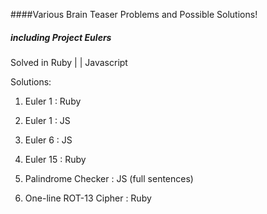 ####Various Brain Teaser Problems and Possible Solutions!
##### including Project Eulers

Solved in Ruby | | Javascript


Solutions:

1. Euler 1 : Ruby

2. Euler 1 : JS

3. Euler 6 : JS

4. Euler 15 : Ruby

5. Palindrome Checker : JS (full sentences)

6. One-line ROT-13 Cipher : Ruby
